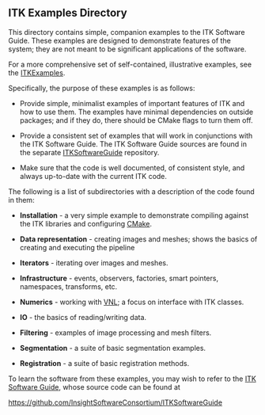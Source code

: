 ITK Examples Directory
----------------------

This directory contains simple, companion examples to the ITK Software Guide.
These examples are designed to demonstrate features of the system; they are not
meant to be significant applications of the software.

For a more comprehensive set of self-contained, illustrative examples, see the
[ITKExamples](https://itk.org/ITKExamples).

Specifically, the purpose of these examples is as follows:

 * Provide simple, minimalist examples of important features of ITK and how
   to use them. The examples have minimal dependencies on outside packages;
   and if they do, there should be CMake flags to turn them off.

 * Provide a consistent set of examples that will work in conjunctions with
   the ITK Software Guide. The ITK Software Guide sources are found in the
   separate [ITKSoftwareGuide](https://github.com/InsightSoftwareConsortium/ITKSoftwareGuide) repository.

 * Make sure that the code is well documented, of consistent style, and
   always up-to-date with the current ITK code.

The following is a list of subdirectories with a description of the code
found in them:

 * **Installation** - a very simple example to demonstrate compiling against
   the ITK libraries and configuring [CMake](https://cmake.org/).

 * **Data representation** - creating images and meshes; shows the basics of
   creating and executing the pipeline

 * **Iterators** - iterating over images and meshes.

 * **Infrastructure** - events, observers, factories, smart pointers,
   namespaces, transforms, etc.

 * **Numerics** - working with [VNL](https://vxl.github.io/); a focus on
   interface with ITK classes.

 * **IO** - the basics of reading/writing data.

 * **Filtering** - examples of image processing and mesh filters.

 * **Segmentation** - a suite of basic segmentation examples.

 * **Registration** - a suite of basic registration methods.

To learn the software from these examples, you may wish to refer to the
[ITK Software Guide](https://itk.org/ItkSoftwareGuide.pdf), whose source code can be found at

  https://github.com/InsightSoftwareConsortium/ITKSoftwareGuide
